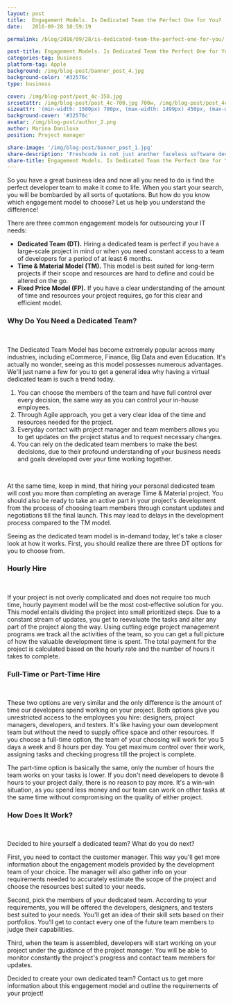 ```yaml
---
layout: post
title:  Engagement Models. Is Dedicated Team the Perfect One for You?
date:   2016-09-28 10:59:19

permalink: /blog/2016/09/28/is-dedicated-team-the-perfect-one-for-you/

post-title: Engagement Models. Is Dedicated Team the Perfect One for You?
categories-tag: Business
platform-tag: Apple
background: /img/blog-post/banner_post_4.jpg
background-color: '#32576c'
type: business

cover: /img/blog-post/post_4c-350.jpg
srcsetattr: /img/blog-post/post_4c-700.jpg 700w, /img/blog-post/post_4c-450.jpg 450w, /img/blog-post/post_4c-350.jpg 350w
sizeattr: '(min-width: 1500px) 700px, (max-width: 1499px) 450px, (max-width: 1000px) 350px, 700px'
background-cover: '#32576c'
avatar: /img/blog-post/author_2.png
author: Marina Danilova
position: Project manager

share-image: '/img/blog-post/banner_post_1.jpg'
share-description: 'Freshcode is not just another faceless software development company. Nothing we do is even remotely ordinary or mediocre. We strive to provide the best services on the huge market, and our high-paced evolution proves that we chose the right path.'
share-title: Engagement Models. Is Dedicated Team the Perfect One for You?
---
```


<div class="post-body p-t-6rem">
    <p>So you have a great business idea and now all you need to do is find the perfect developer team to make it come to life. When you start your search, you will be bombarded by all sorts of quotations. But how do you know which engagement model to choose? Let us help you understand the difference!</p>
    <p>There are three common engagement models for outsourcing your IT needs:</p>
    <ul>
        <li><strong>Dedicated Team (DT).</strong> Hiring a dedicated team is perfect if you have a large-scale project in mind or when you need constant access to a team of developers for a period of at least 6 months.</li>
        <li><strong>Time & Material Model (TM).</strong> This model is best suited for long-term projects if their scope and resources are hard to define and could be altered on the go.</li>
        <li><strong>Fixed Price Model (FP).</strong> If you have a clear understanding of the amount of time and resources your project requires, go for this clear and efficient model.</li>
    </ul>
    <h3>Why Do You Need a Dedicated Team?</h3><br>
    <p>The Dedicated Team Model has become extremely popular across many industries, including eCommerce, Finance, Big Data and even Education. It's actually no wonder, seeing as this model possesses numerous advantages. We'll just name a few for you to get a general idea why having a virtual dedicated team is such a trend today.</p>
    <ol>
        <li>You can choose the members of the team and have full control over every decision, the same way as you can control your in-house employees.</li>
        <li>Through Agile approach, you get a very clear idea of the time and resources needed for the project.</li>
        <li>Everyday contact with project manager and team members allows you to get updates on the project status and to request necessary changes.</li>
        <li>You can rely on the dedicated team members to make the best decisions, due to their profound understanding of your business needs and goals developed over your time working together.</li>
    </ol><br>
    <p>At the same time, keep in mind, that hiring your personal dedicated team will cost you more than completing an average Time & Material project. You should also be ready to take an active part in your project's development from the process of choosing team members through constant updates and negotiations till the final launch. This may lead to delays in the development process compared to the TM model.</p>
    <p>Seeing as the dedicated team model is in-demand today, let's take a closer look at how it works. First, you should realize there are three DT options for you to choose from.</p>
    <h3>Hourly Hire</h3><br>
    <p>If your project is not overly complicated and does not require too much time, hourly payment model will be the most cost-effective solution for you. This model entails dividing the project into small prioritized steps. Due to a constant stream of updates, you get to reevaluate the tasks and alter any part of the project along the way. Using cutting edge project management programs we track all the activities of the team, so you can get a full picture of how the valuable development time is spent. The total payment for the project is calculated based on the hourly rate and the number of hours it takes to complete.</p>
    <h3>Full-Time or Part-Time Hire</h3><br>
    <p>These two options are very similar and the only difference is the amount of time our developers spend working on your project. Both options give you unrestricted access to the employees you hire: designers, project managers, developers, and testers. It's like having your own development team but without the need to supply office space and other resources. If you choose a full-time option, the team of your choosing will work for you 5 days a week and 8 hours per day. You get maximum control over their work, assigning tasks and checking progress till the project is complete.</p> 
    <p>The part-time option is basically the same, only the number of hours the team works on your tasks is lower. If you don't need developers to devote 8 hours to your project daily, there is no reason to pay more. It's a win-win situation, as you spend less money and our team can work on other tasks at the same time without compromising on the quality of either project.</p>
    <h3>How Does It Work?</h3><br>
    <p>Decided to hire yourself a dedicated team? What do you do next?</p>
    <p>First, you need to contact the customer manager. This way you'll get more information about the engagement models provided by the development team of your choice. The manager will also gather info on your requirements needed to accurately estimate the scope of the project and choose the resources best suited to your needs.</p>
    <p>Second, pick the members of your dedicated team. According to your requirements, you will be offered the developers, designers, and testers best suited to your needs. You'll get an idea of their skill sets based on their portfolios. You’ll get to contact every one of the future team members to judge their capabilities.</p>
    <p>Third, when the team is assembled, developers will start working on your project under the guidance of the project manager. You will be able to monitor constantly the project's progress and contact team members for updates.</p>
    <p>Decided to create your own dedicated team? Contact us to get more information about this engagement model and outline the requirements of your project!</p>
</div>